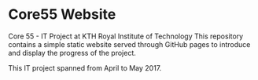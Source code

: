 # Core55 Website

Core 55 - IT Project at KTH Royal Institute of Technology
This repository contains a simple static website served through GitHub pages to introduce and display the progress of the project.

This IT project spanned from April to May 2017.
